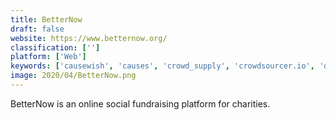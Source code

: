 ```yaml
---
title: BetterNow
draft: false 
website: https://www.betternow.org/
classification: ['']
platform: ['Web']
keywords: ['causewish', 'causes', 'crowd_supply', 'crowdsourcer.io', 'donor_tools', 'go_get_funding', 'hithit', 'ignitiondeck', 'indiegogo', 'kickstarter', 'selfstarter', 'thrinacia']
image: 2020/04/BetterNow.png
---
```

BetterNow is an online social fundraising platform for charities.